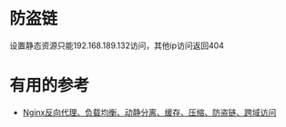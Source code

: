 # 防盗链

设置静态资源只能192.168.189.132访问，其他ip访问返回404














# 有用的参考

* [Nginx反向代理、负载均衡、动静分离、缓存、压缩、防盗链、跨域访问](https://www.cnblogs.com/ph7seven/p/9932712.html)
